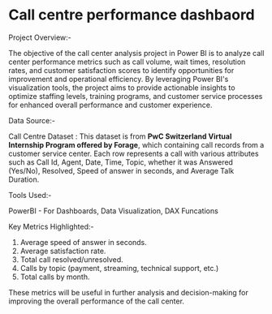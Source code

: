 # Call centre performance dashbaord

Project Overview:-

The objective of the call center analysis project in Power BI is to analyze call center performance metrics such as call volume, wait times, resolution rates, and customer satisfaction scores to identify opportunities for improvement and operational efficiency.
By leveraging Power BI's visualization tools, the project aims to provide actionable insights to optimize staffing levels, training programs, and customer service processes for enhanced overall performance and customer experience.

Data Source:-

Call Centre Dataset : This dataset is from **PwC Switzerland Virtual Internship Program offered by Forage**, which containing call records from a customer service center. Each row represents a call with various attributes such as Call Id, Agent, Date, Time, Topic, whether it was Answered (Yes/No), Resolved, Speed of answer in seconds, and Average Talk Duration.

Tools Used:-

PowerBI - For Dashboards, Data Visualization, DAX Funcations

Key Metrics Highlighted:-

1. Average speed of answer in seconds.
2. Average satisfaction rate.
3. Total call resolved/unresolved.
4. Calls by topic (payment, streaming, technical support, etc.)
5. Total calls by month.
   
These metrics will be useful in further analysis and decision-making for
improving the overall performance of the call center.

